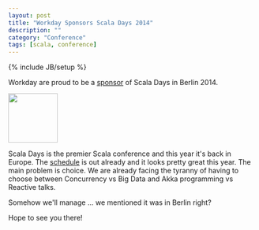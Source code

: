 ```yaml
---
layout: post
title: "Workday Sponsors Scala Days 2014"
description: ""
category: "Conference"
tags: [scala, conference]
---
```

{% include JB/setup %}

Workday are proud to be a [sponsor](http://scaladays.org/#sponsors) of Scala Days in Berlin 2014. 

<img src="http://scaladays.org/assets/images/beer-left.svg" width="100"/>

Scala Days is the 
premier Scala conference and this year it's back in Europe. The [schedule](http://scaladays.org/#schedule) is out already and
it looks pretty great this year. The main problem is choice. We are already facing the tyranny of having to choose between 
Concurrency vs Big Data and Akka programming vs Reactive talks.

Somehow we'll manage ...  we mentioned it was in Berlin right? 

Hope to see you there! 

